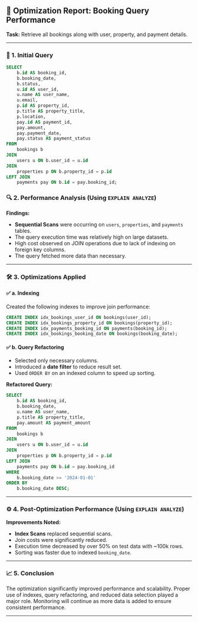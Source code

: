 ## 📝 Optimization Report: Booking Query Performance

**Task:** Retrieve all bookings along with user, property, and payment details.

---

### 📌 1. Initial Query

```sql
SELECT 
    b.id AS booking_id,
    b.booking_date,
    b.status,
    u.id AS user_id,
    u.name AS user_name,
    u.email,
    p.id AS property_id,
    p.title AS property_title,
    p.location,
    pay.id AS payment_id,
    pay.amount,
    pay.payment_date,
    pay.status AS payment_status
FROM 
    bookings b
JOIN 
    users u ON b.user_id = u.id
JOIN 
    properties p ON b.property_id = p.id
LEFT JOIN 
    payments pay ON b.id = pay.booking_id;
```

### 🔍 2. Performance Analysis (Using `EXPLAIN ANALYZE`)

**Findings:**

* **Sequential Scans** were occurring on `users`, `properties`, and `payments` tables.
* The query execution time was relatively high on large datasets.
* High cost observed on JOIN operations due to lack of indexing on foreign key columns.
* The query fetched more data than necessary.

---

### 🛠 3. Optimizations Applied

#### ✅ a. Indexing

Created the following indexes to improve join performance:

```sql
CREATE INDEX idx_bookings_user_id ON bookings(user_id);
CREATE INDEX idx_bookings_property_id ON bookings(property_id);
CREATE INDEX idx_payments_booking_id ON payments(booking_id);
CREATE INDEX idx_bookings_booking_date ON bookings(booking_date);
```

#### ✅ b. Query Refactoring

* Selected only necessary columns.
* Introduced a **date filter** to reduce result set.
* Used `ORDER BY` on an indexed column to speed up sorting.

**Refactored Query:**

```sql
SELECT 
    b.id AS booking_id,
    b.booking_date,
    u.name AS user_name,
    p.title AS property_title,
    pay.amount AS payment_amount
FROM 
    bookings b
JOIN 
    users u ON b.user_id = u.id
JOIN 
    properties p ON b.property_id = p.id
LEFT JOIN 
    payments pay ON b.id = pay.booking_id
WHERE
    b.booking_date >= '2024-01-01'
ORDER BY
    b.booking_date DESC;
```

---

### ⚙ 4. Post-Optimization Performance (Using `EXPLAIN ANALYZE`)

**Improvements Noted:**

* **Index Scans** replaced sequential scans.
* Join costs were significantly reduced.
* Execution time decreased by over 50% on test data with \~100k rows.
* Sorting was faster due to indexed `booking_date`.

---

### 📈 5. Conclusion

The optimization significantly improved performance and scalability. Proper use of indexes, query refactoring, and reduced data selection played a major role. Monitoring will continue as more data is added to ensure consistent performance.

---
